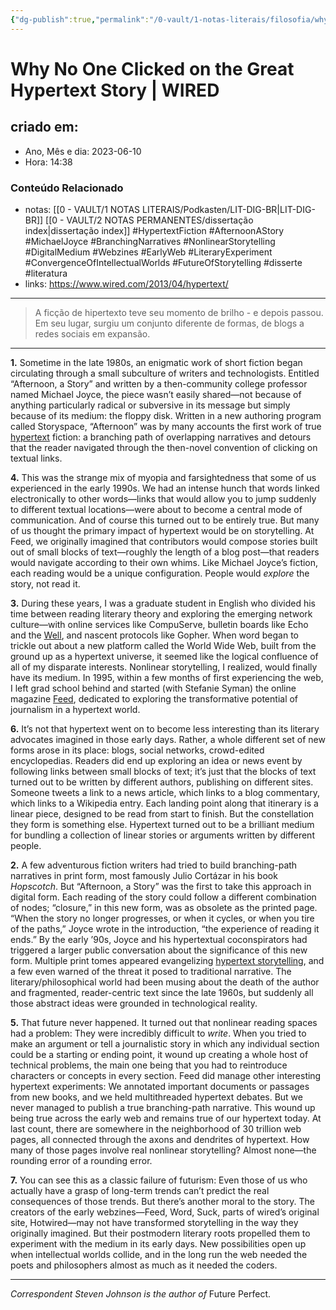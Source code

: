 ```yaml
---
{"dg-publish":true,"permalink":"/0-vault/1-notas-literais/filosofia/why-no-one-clicked-on-the-great-hypertext-story/","tags":["HypertextFiction","AfternoonAStory","MichaelJoyce","BranchingNarratives","NonlinearStorytelling","DigitalMedium","Webzines","EarlyWeb","LiteraryExperiment","ConvergenceOfIntellectualWorlds","FutureOfStorytelling","disserte","literatura"],"dgHomeLink":true,"dgShowLocalGraph":true,"dgShowFileTree":true,"dgEnableSearch":true}
---
```


# Why No One Clicked on the Great Hypertext Story | WIRED

## criado em: 
-  Ano, Mês e dia: 2023-06-10
- Hora: 14:38

### Conteúdo Relacionado
- notas: [[0 - VAULT/1 NOTAS LITERAIS/Podkasten/LIT-DIG-BR\|LIT-DIG-BR]] [[0 - VAULT/2 NOTAS PERMANENTES/dissertação index\|dissertação index]]
#HypertextFiction #AfternoonAStory #MichaelJoyce #BranchingNarratives #NonlinearStorytelling #DigitalMedium #Webzines #EarlyWeb #LiteraryExperiment #ConvergenceOfIntellectualWorlds #FutureOfStorytelling
#disserte #literatura 
- links: https://www.wired.com/2013/04/hypertext/
---

 > A ficção de hipertexto teve seu momento de brilho - e depois passou. Em seu lugar, surgiu um conjunto diferente de formas, de blogs a redes sociais em expansão.
 
---

**1.** Sometime in the late 1980s, an enigmatic work of short fiction began circulating through a small subculture of writers and technologists. Entitled “Afternoon, a Story” and written by a then-community college professor named Michael Joyce, the piece wasn’t easily shared—not because of anything particularly radical or subversive in its message but simply because of its medium: the floppy disk. Written in a new authoring program called Storyspace, “Afternoon” was by many accounts the first work of true [hypertext](http://en.wikipedia.org/wiki/Hypertext) fiction: a branching path of overlapping narratives and detours that the reader navigated through the then-novel convention of clicking on textual links.

**4.** This was the strange mix of myopia and farsightedness that some of us experienced in the early 1990s. We had an intense hunch that words linked electronically to other words—links that would allow you to jump suddenly to different textual locations—were about to become a central mode of communication. And of course this turned out to be entirely true. But many of us thought the primary impact of hypertext would be on storytelling. At Feed, we originally imagined that contributors would compose stories built out of small blocks of text—roughly the length of a blog post—that readers would navigate according to their own whims. Like Michael Joyce’s fiction, each reading would be a unique configuration. People would _explore_ the story, not read it.

**3.** During these years, I was a graduate student in English who divided his time between reading literary theory and exploring the emerging network culture—with online services like CompuServe, bulletin boards like Echo and the [Well](http://www.well.com/), and nascent protocols like Gopher. When word began to trickle out about a new platform called the World Wide Web, built from the ground up as a hypertext universe, it seemed like the logical confluence of all of my disparate interests. Nonlinear storytelling, I realized, would finally have its medium. In 1995, within a few months of first experiencing the web, I left grad school behind and started (with Stefanie Syman) the online magazine [Feed](http://en.wikipedia.org/wiki/Feed_Magazine), dedicated to exploring the transformative potential of journalism in a hypertext world.

**6.** It’s not that hypertext went on to become less interesting than its literary advocates imagined in those early days. Rather, a whole different set of new forms arose in its place: blogs, social networks, crowd-edited encyclopedias. Readers did end up exploring an idea or news event by following links between small blocks of text; it’s just that the blocks of text turned out to be written by different authors, publishing on different sites. Someone tweets a link to a news article, which links to a blog commentary, which links to a Wikipedia entry. Each landing point along that itinerary is a linear piece, designed to be read from start to finish. But the constellation they form is something else. Hypertext turned out to be a brilliant medium for bundling a collection of linear stories or arguments written by different people.

**2.** A few adventurous fiction writers had tried to build branching-path narratives in print form, most famously Julio Cortázar in his book _Hopscotch_. But “Afternoon, a Story” was the first to take this approach in digital form. Each reading of the story could follow a different combination of nodes; “closure,” in this new form, was as obsolete as the printed page. “When the story no longer progresses, or when it cycles, or when you tire of the paths,” Joyce wrote in the introduction, “the experience of reading it ends.” By the early ’90s, Joyce and his hypertextual coconspirators had triggered a larger public conversation about the significance of this new form. Multiple print tomes appeared evangelizing [hypertext storytelling](http://en.wikipedia.org/wiki/Hypertext_fiction), and a few even warned of the threat it posed to traditional narrative. The literary/philosophical world had been musing about the death of the author and fragmented, reader-centric text since the late 1960s, but suddenly all those abstract ideas were grounded in technological reality.

**5.** That future never happened. It turned out that nonlinear reading spaces had a problem: They were incredibly difficult to _write_. When you tried to make an argument or tell a journalistic story in which any individual section could be a starting or ending point, it wound up creating a whole host of technical problems, the main one being that you had to reintroduce characters or concepts in every section. Feed did manage other interesting hypertext experiments: We annotated important documents or passages from new books, and we held multithreaded hypertext debates. But we never managed to publish a true branching-path narrative. This wound up being true across the early web and remains true of our hypertext today. At last count, there are somewhere in the neighborhood of 30 trillion web pages, all connected through the axons and dendrites of hypertext. How many of those pages involve real nonlinear storytelling? Almost none—the rounding error of a rounding error.

**7.** You can see this as a classic failure of futurism: Even those of us who actually have a grasp of long-term trends can’t predict the real consequences of those trends. But there’s another moral to the story. The creators of the early webzines—Feed, Word, Suck, parts of wired’s original site, Hotwired—may not have transformed storytelling in the way they originally imagined. But their postmodern literary roots propelled them to experiment with the medium in its early days. New possibilities open up when intellectual worlds collide, and in the long run the web needed the poets and philosophers almost as much as it needed the coders.

___

_Correspondent Steven Johnson is the author of_ Future Perfect.
